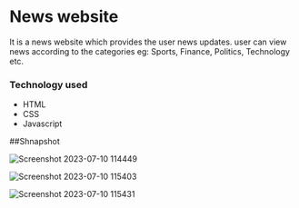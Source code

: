 # News website

It is a news website which provides the user news updates. user can view news according to the categories eg: Sports, Finance, Politics, Technology etc.

### Technology used
* HTML
* CSS
* Javascript

##Shnapshot

![Screenshot 2023-07-10 114449](https://github.com/akshataren/News/assets/139031583/9f53dcb9-8bf6-4fa7-b369-249b7a33c8ac)


![Screenshot 2023-07-10 115403](https://github.com/akshataren/News/assets/139031583/766d8ff7-a377-4ae8-97fd-ba0b8b75a8d0)


![Screenshot 2023-07-10 115431](https://github.com/akshataren/News/assets/139031583/357c1e75-5d19-4754-800a-546a6c80ad07)
